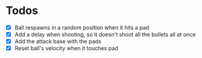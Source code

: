 # Todos

* [x] Ball respawns in a random position when it hits a pad
* [x] Add a delay when shooting, so it doesn't shoot all the bullets all at once
* [x] Add the attack base with the pads
* [x] Reset ball's velocity when it touches pad
